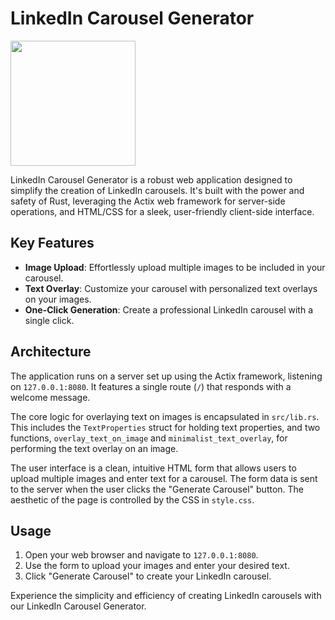 # LinkedIn Carousel Generator
<img src="https://github.com/mdabir1203/JohnCrickettChallenge/assets/66947064/d5bebcb0-4d38-4214-90dc-350a3aa4c441" width="200" height="200">


LinkedIn Carousel Generator is a robust web application designed to simplify the creation of LinkedIn carousels. It's built with the power and safety of Rust, leveraging the Actix web framework for server-side operations, and HTML/CSS for a sleek, user-friendly client-side interface.

## Key Features

- **Image Upload**: Effortlessly upload multiple images to be included in your carousel.
- **Text Overlay**: Customize your carousel with personalized text overlays on your images.
- **One-Click Generation**: Create a professional LinkedIn carousel with a single click.

## Architecture

The application runs on a server set up using the Actix framework, listening on `127.0.0.1:8080`. It features a single route (`/`) that responds with a welcome message.

The core logic for overlaying text on images is encapsulated in `src/lib.rs`. This includes the `TextProperties` struct for holding text properties, and two functions, `overlay_text_on_image` and `minimalist_text_overlay`, for performing the text overlay on an image.

The user interface is a clean, intuitive HTML form that allows users to upload multiple images and enter text for a carousel. The form data is sent to the server when the user clicks the "Generate Carousel" button. The aesthetic of the page is controlled by the CSS in `style.css`.

## Usage

1. Open your web browser and navigate to `127.0.0.1:8080`.
2. Use the form to upload your images and enter your desired text.
3. Click "Generate Carousel" to create your LinkedIn carousel.

Experience the simplicity and efficiency of creating LinkedIn carousels with our LinkedIn Carousel Generator.
